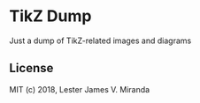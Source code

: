 # TikZ Dump

Just a dump of TikZ-related images and diagrams

## License

MIT (c) 2018, Lester James V. Miranda
